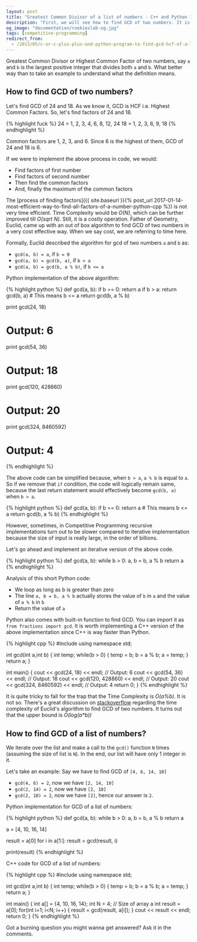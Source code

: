 ```yaml
---
layout: post
title: "Greatest Common Divisor of a list of numbers - C++ and Python Implementation"
description: "First, we will see how to find GCD of two numbers. It is also known as Highest Common Factor - HCF. Then we will move on to find the GCD of a list of numbers and code it in both C++ as well as Python"
og_image: "documentation/rookieslab-og.jpg"
tags: [competitive-programming]
redirect_from:
  - /2013/05/c-or-c-plus-plus-and-python-program-to-find-gcd-hcf-of-a-list-array.html
---
```


Greatest Common Divisor or Highest Common Factor of two numbers, say `a` and `b` is the largest positive integer that divides both `a` and `b`. What better way than to take an example to understand what the definition means.

## How to find GCD of two numbers?

Let's find GCD of 24 and 18. As we know it, GCD is HCF i.e. Highest Common Factors. So, let's find factors of 24 and 18.

{% highlight fuck %}
24 = 1, 2, 3, 4, 6, 8, 12, 24
18 = 1, 2, 3, 6, 9, 18
{% endhighlight %}

Common factors are 1, 2, 3, and 6. Since 6 is the highest of them, GCD of 24 and 18 is 6.

If we were to implement the above process in code, we would:

 - Find factors of first number
 - Find factors of second number
 - Then find the common factors
 - And, finally the maximum of the common factors

The [process of finding factors]({{ site.baseurl }}{% post_url 2017-01-14-most-efficient-way-to-find-all-factors-of-a-number-python-cpp %}) is not very time efficient. Time Complexity would be *O(N)*, which can be further improved till *O(sqrt N)*. Still, it is a costly operation. Father of Geometry, Euclid, came up with an out of box algorithm to find GCD of two numbers in a very cost effective way. When we say cost, we are referring to time here.

Formally, Euclid described the algorithm for gcd of two numbers `a` and `b` as:

 - `gcd(a, b) = a`, if `b = 0`
 - `gcd(a, b) = gcd(b, a)`, if `b > a`
 - `gcd(a, b) = gcd(b, a % b)`, if `b <= a`

Python implementation of the above algorithm:

{% highlight python %}
def gcd(a, b):
    if b == 0:
        return a
    if b > a:
        return gcd(b, a)
    # This means b <= a
    return gcd(b, a % b)

print gcd(24, 18)
# Output: 6
print gcd(54, 36)
# Output: 18
print gcd(120, 428860)
# Output: 20
print gcd(324, 8460592)
# Output: 4
{% endhighlight %}

The above code can be simplified because, when `b > a`, `a % b` is equal to `a`. So if we remove that `if` condition, the code will logically remain same, because the last return statement would effectively become `gcd(b, a)` when `b > a`.

{% highlight python %}
def gcd(a, b):
    if b == 0:
        return a
    # This means b <= a
    return gcd(b, a % b)
{% endhighlight %}

However, sometimes, in Competitive Programming recursive implementations turn out to be slower compared to iterative implementation because the size of input is really large, in the order of billions.

Let's go ahead and implement an iterative version of the above code.

{% highlight python %}
def gcd(a, b):
    while b > 0:
        a, b = b, a % b
    return a
{% endhighlight %}

Analysis of this short Python code:

 - We loop as long as b is greater than zero
 - The line `a, b = b, a % b` actually stores the value of `b` in `a` and the value of `a % b` in `b`
 - Return the value of `a`

Python also comes with built-in function to find GCD. You can import it as `from fractions import gcd`.
It is worth implementing a C++ version of the above implementation since C++ is way faster than Python.

{% highlight cpp %}
#include <iostream>
using namespace std;

int gcd(int a,int b) {
    int temp;
    while(b > 0) {
        temp = b;
        b = a % b;
        a = temp;
    }
    return a;
}

int main() {
    cout << gcd(24, 18) << endl; // Output: 6
    cout << gcd(54, 36) << endl; // Output: 18
    cout << gcd(120, 428860) << endl; // Output: 20
    cout << gcd(324, 8460592) << endl; // Output: 4
    return 0;
}
{% endhighlight %}

It is quite tricky to fall for the trap that the Time Complexity is *O(a%b)*. It is not so. There's a great discussion on [stackoverflow](http://stackoverflow.com/a/3981010) regarding the time complexity of Euclid's algorithm to find GCD of two numbers. It turns out that the upper bound is *O(log(a\*b))*

## How to find GCD of a list of numbers?

We iterate over the list and make a call to the `gcd()` function `N` times (assuming the size of list is `N`). In the end, our list will have only 1 integer in it.

Let's take an example: Say we have to find GCD of `[4, 6, 14, 10]`

 - `gcd(4, 6) = 2`, now we have `[2, 14, 10]`
 - `gcd(2, 14) = 2`, now we have `[2, 10]`
 - `gcd(2, 10) = 2`, now we have `[2]`, hence our answer is `2`.


Python implementation for GCD of a list of numbers:

{% highlight python %}
def gcd(a, b):
    while b > 0:
        a, b = b, a % b
    return a

a = [4, 10, 16, 14]

result = a[0]
for i in a[1:]:
    result = gcd(result, i)

print(result)
{% endhighlight %}

C++ code for GCD of a list of numbers:

{% highlight cpp %}
#include <iostream>
using namespace std;

int gcd(int a,int b) {
    int temp;
    while(b > 0) {
        temp = b;
        b = a % b;
        a = temp;
    }
    return a;
}

int main() {
    int a[] = {4, 10, 16, 14};
    int N = 4; // Size of array a
    int result = a[0];
    for(int i=1; i<N; i++) {
        result = gcd(result, a[i]);
    }
    cout << result << endl;
    return 0;
}
{% endhighlight %}

Got a burning question you might wanna get answered? Ask it in the comments.
